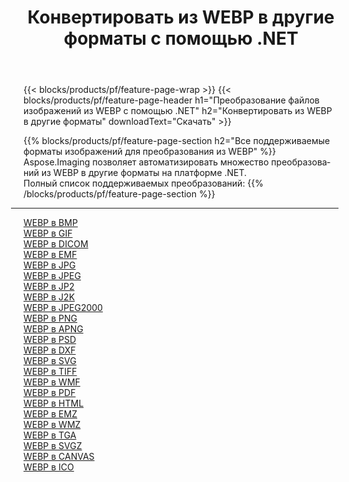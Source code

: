 ﻿---
title: Конвертировать из WEBP в другие форматы с помощью .NET 
weight: 3920
url: /ru/net/conversion/from/webp 
lang: ru
langdirlevel: 2
locales: zh-hans,ja,it,ru,de,es,fr,nl,id,lt,pl,pt,vi,tr,ko,zh-hant,ar,hi,th,sv,cs,uk,he
description: Используя Aspose.Imaging, вы можете легко конвертировать из WEBP в другие форматы.
---

{{< blocks/products/pf/feature-page-wrap >}}
{{< blocks/products/pf/feature-page-header h1="Преобразование файлов изображений из WEBP с помощью .NET" h2="Конвертировать из WEBP в другие форматы" downloadText="Скачать" >}}


{{% blocks/products/pf/feature-page-section  h2="Все поддерживаемые форматы изображений для преобразования из WEBP" %}}
Aspose.Imaging позволяет автоматизировать множество преобразований из WEBP в другие форматы на платформе .NET.
<br/>
Полный список поддерживаемых преобразований:
{{% /blocks/products/pf/feature-page-section %}}
<div class="container-fluid productfamilypage bg-gray">
    <div class="convertypes bg-gray agp-content section">
        <div class="container">
		<hr style="margin-left:-20px;"/>
		<div class="row other-converters">
		    <div class='col-md-2 other-converter remove-lp remove-rp'><a href="/imaging/ru/net/conversion/webp-to-bmp" >WEBP в BMP</a></div><div class='col-md-2 other-converter remove-lp remove-rp'><a href="/imaging/ru/net/conversion/webp-to-gif" >WEBP в GIF</a></div><div class='col-md-2 other-converter remove-lp remove-rp'><a href="/imaging/ru/net/conversion/webp-to-dicom" >WEBP в DICOM</a></div><div class='col-md-2 other-converter remove-lp remove-rp'><a href="/imaging/ru/net/conversion/webp-to-emf" >WEBP в EMF</a></div><div class='col-md-2 other-converter remove-lp remove-rp'><a href="/imaging/ru/net/conversion/webp-to-jpg" >WEBP в JPG</a></div><div class='col-md-2 other-converter remove-lp remove-rp'><a href="/imaging/ru/net/conversion/webp-to-jpeg" >WEBP в JPEG</a></div><div class='col-md-2 other-converter remove-lp remove-rp'><a href="/imaging/ru/net/conversion/webp-to-jp2" >WEBP в JP2</a></div><div class='col-md-2 other-converter remove-lp remove-rp'><a href="/imaging/ru/net/conversion/webp-to-j2k" >WEBP в J2K</a></div><div class='col-md-2 other-converter remove-lp remove-rp'><a href="/imaging/ru/net/conversion/webp-to-jpeg2000" >WEBP в JPEG2000</a></div><div class='col-md-2 other-converter remove-lp remove-rp'><a href="/imaging/ru/net/conversion/webp-to-png" >WEBP в PNG</a></div><div class='col-md-2 other-converter remove-lp remove-rp'><a href="/imaging/ru/net/conversion/webp-to-apng" >WEBP в APNG</a></div><div class='col-md-2 other-converter remove-lp remove-rp'><a href="/imaging/ru/net/conversion/webp-to-psd" >WEBP в PSD</a></div><div class='col-md-2 other-converter remove-lp remove-rp'><a href="/imaging/ru/net/conversion/webp-to-dxf" >WEBP в DXF</a></div><div class='col-md-2 other-converter remove-lp remove-rp'><a href="/imaging/ru/net/conversion/webp-to-svg" >WEBP в SVG</a></div><div class='col-md-2 other-converter remove-lp remove-rp'><a href="/imaging/ru/net/conversion/webp-to-tiff" >WEBP в TIFF</a></div><div class='col-md-2 other-converter remove-lp remove-rp'><a href="/imaging/ru/net/conversion/webp-to-wmf" >WEBP в WMF</a></div><div class='col-md-2 other-converter remove-lp remove-rp'><a href="/imaging/ru/net/conversion/webp-to-pdf" >WEBP в PDF</a></div><div class='col-md-2 other-converter remove-lp remove-rp'><a href="/imaging/ru/net/conversion/webp-to-html" >WEBP в HTML</a></div><div class='col-md-2 other-converter remove-lp remove-rp'><a href="/imaging/ru/net/conversion/webp-to-emz" >WEBP в EMZ</a></div><div class='col-md-2 other-converter remove-lp remove-rp'><a href="/imaging/ru/net/conversion/webp-to-wmz" >WEBP в WMZ</a></div><div class='col-md-2 other-converter remove-lp remove-rp'><a href="/imaging/ru/net/conversion/webp-to-tga" >WEBP в TGA</a></div><div class='col-md-2 other-converter remove-lp remove-rp'><a href="/imaging/ru/net/conversion/webp-to-svgz" >WEBP в SVGZ</a></div><div class='col-md-2 other-converter remove-lp remove-rp'><a href="/imaging/ru/net/conversion/webp-to-canvas" >WEBP в CANVAS</a></div><div class='col-md-2 other-converter remove-lp remove-rp'><a href="/imaging/ru/net/conversion/webp-to-ico" >WEBP в ICO</a></div>
                </div>
        </div>
    </div>
</div>
<br/>

